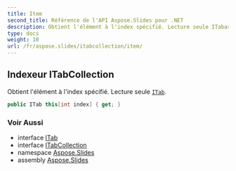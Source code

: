 ```yaml
---
title: Item
second_title: Référence de l'API Aspose.Slides pour .NET
description: Obtient l'élément à l'index spécifié. Lecture seule ITabaspose.slides/itab.
type: docs
weight: 10
url: /fr/aspose.slides/itabcollection/item/
---
```


## Indexeur ITabCollection

Obtient l'élément à l'index spécifié. Lecture seule [`ITab`](../../itab).

```csharp
public ITab this[int index] { get; }
```

### Voir Aussi

* interface [ITab](../../itab)
* interface [ITabCollection](../../itabcollection)
* namespace [Aspose.Slides](../../itabcollection)
* assembly [Aspose.Slides](../../../)

<!-- NE PAS ÉDITER : généré par xmldocmd pour Aspose.Slides.dll -->